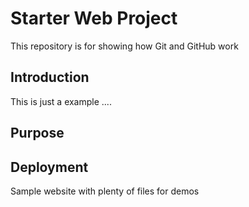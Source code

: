 # Starter Web Project

This repository is for showing how Git and GitHub work

## Introduction

This is just a example ....

## Purpose

## Deployment

Sample website with plenty of files for demos
